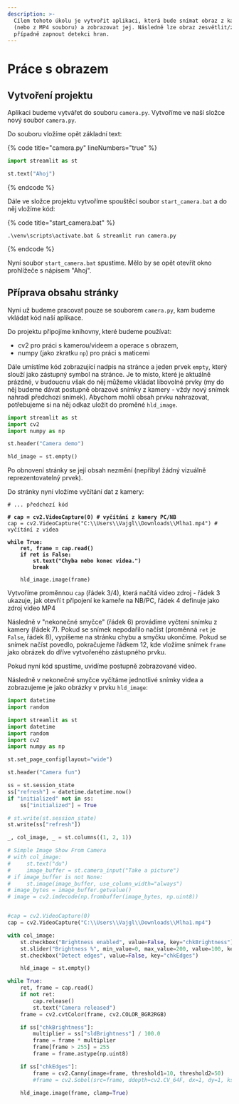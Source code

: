 ```yaml
---
description: >-
  Cílem tohoto úkolu je vytvořit aplikaci, která bude snímat obraz z kamery
  (nebo z MP4 souboru) a zobrazovat jej. Následně lze obraz zesvětlit/ztmavit,
  případně zapnout detekci hran.
---
```


# Práce s obrazem



## Vytvoření projektu

Aplikaci budeme vytvářet do souboru `camera.py`. Vytvoříme ve naší složce nový soubor `camera.py`.&#x20;

Do souboru vložíme opět základní text:

{% code title="camera.py" lineNumbers="true" %}
```python
import streamlit as st

st.text("Ahoj")
```
{% endcode %}

Dále ve složce projektu vytvoříme spouštěcí soubor `start_camera.bat`  a do něj vložíme kód:

{% code title="start_camera.bat" %}
```batch
.\venv\scripts\activate.bat & streamlit run camera.py
```
{% endcode %}

Nyní soubor `start_camera.bat` spustíme. Mělo by se opět otevřít okno prohlížeče s nápisem "Ahoj".

## Příprava obsahu stránky

Nyní už budeme pracovat pouze se souborem `camera.py`, kam budeme vkládat kód naší aplikace.

Do projektu připojíme knihovny, které budeme používat:

* cv2 pro práci s kamerou/videem a operace s obrazem,
* numpy (jako  zkratku `np`) pro práci s maticemi

Dále umístíme kód zobrazující nadpis na stránce a jeden prvek `empty`, který slouží jako zástupný symbol na stránce. Je to místo, které je aktuálně prázdné, v budoucnu však do něj můžeme vkládat libovolné prvky (my do něj budeme dávat postupně obrazové snímky z kamery - vždy nový snímek nahradí předchozí snímek). Abychom mohli obsah prvku nahrazovat, potřebujeme si na něj odkaz uložit do proměné `hld_image`.

```python
import streamlit as st
import cv2
import numpy as np

st.header("Camera demo")

hld_image = st.empty()
```

Po obnovení stránky se její obsah nezmění (nepřibyl žádný vizuálně reprezentovatelný prvek).&#x20;

Do stránky nyní vložíme vyčítání dat z kamery:

<pre class="language-python" data-title="camera.py" data-line-numbers><code class="lang-python"># ... předchozí kód

<strong># cap = cv2.VideoCapture(0) # vyčítání z kamery PC/NB
</strong>cap = cv2.VideoCapture("C:\\Users\\Vajgl\\Downloads\\Mlha1.mp4") # vyčítání z videa
<strong>
</strong><strong>while True:
</strong><strong>    ret, frame = cap.read()
</strong><strong>    if ret is False:
</strong><strong>        st.text("Chyba nebo konec videa.")
</strong><strong>        break
</strong>
    hld_image.image(frame)
</code></pre>

&#x20;Vytvoříme proměnnou `cap` (řádek 3/4), která načítá video zdroj  - řádek 3 ukazuje, jak otevří t připojení ke kameře na NB/PC, řádek 4 definuje jako zdroj video MP4

Následně v "nekonečné smyčce" (řádek 6) provádíme vyčtení snímku z kamery (řádek 7). Pokud se snímek nepodařilo načíst (proměnná `ret` je `False`, řádek 8), vypíšeme na stránku chybu a smyčku ukončíme. Pokud se snímek načíst povedlo, pokračujeme řádkem 12, kde vložíme snímek `frame` jako obrázek do dříve vytvořeného zástupného prvku.

Pokud nyní kód spustíme, uvidíme postupně zobrazované video.

Následně v nekonečné smyčce vyčítáme jednotlivé snímky videa a zobrazujeme je jako obrázky v prvku `hld_image`:

```python
import datetime
import random

import streamlit as st
import datetime
import random
import cv2
import numpy as np

st.set_page_config(layout="wide")

st.header("Camera fun")

ss = st.session_state
ss["refresh"] = datetime.datetime.now()
if "initialized" not in ss:
    ss["initialized"] = True

# st.write(st.session_state)
st.write(ss["refresh"])

_, col_image, _ = st.columns((1, 2, 1))

# Simple Image Show From Camera
# with col_image:
#     st.text("du")
#     image_buffer = st.camera_input("Take a picture")
# if image_buffer is not None:
#     st.image(image_buffer, use_column_width="always")
# image_bytes = image_buffer.getvalue()
# image = cv2.imdecode(np.frombuffer(image_bytes, np.uint8))


#cap = cv2.VideoCapture(0)
cap = cv2.VideoCapture("C:\\Users\\Vajgl\\Downloads\\Mlha1.mp4")

with col_image:
    st.checkbox("Brightness enabled", value=False, key="chkBrightness")
    st.slider("Brightness %", min_value=0, max_value=200, value=100, key="sldBrightness")
    st.checkbox("Detect edges", value=False, key="chkEdges")

    hld_image = st.empty()

while True:
    ret, frame = cap.read()
    if not ret:
        cap.release()
        st.text("Camera released")
    frame = cv2.cvtColor(frame, cv2.COLOR_BGR2RGB)

    if ss["chkBrightness"]:
        multiplier = ss["sldBrightness"] / 100.0
        frame = frame * multiplier
        frame[frame > 255] = 255
        frame = frame.astype(np.uint8)

    if ss["chkEdges"]:
        frame = cv2.Canny(image=frame, threshold1=10, threshold2=50)
        #frame = cv2.Sobel(src=frame, ddepth=cv2.CV_64F, dx=1, dy=1, ksize=15)

    hld_image.image(frame, clamp=True)

```
